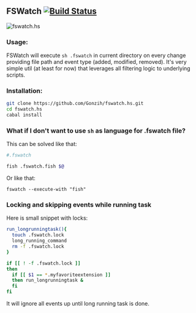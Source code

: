 ## FSWatch [![Build Status](https://travis-ci.org/Gonzih/fswatch.hs.svg?branch=master)](https://travis-ci.org/Gonzih/fswatch.hs)

![fswatch.hs](https://dl.dropboxusercontent.com/u/4109351/github/fswatch.png)

### Usage:

FSWatch will execute `sh .fswatch` in current directory on every change providing file path and event type (added, modified, removed).
It's very simple util (at least for now) that leverages all filtering logic to underlying scripts.

### Installation:

```sh
git clone https://github.com/Gonzih/fswatch.hs.git
cd fswatch.hs
cabal install
```

### What if I don't want to use `sh` as language for .fswatch file?

This can be solved like that:

```sh
#.fswatch

fish .fswatch.fish $@
```

Or like that:

```
fswatch --execute-with "fish"
```

### Locking and skipping events while running task

Here is small snippet with locks:

```sh
run_longrunningtask(){
  touch .fswatch.lock
  long_running_command
  rm -f .fswatch.lock
}

if [[ ! -f .fswatch.lock ]]
then
  if [[ $1 == *.myfavoriteextension ]]
  then run_longrunningtask &
  fi
fi
```

It will ignore all events up until long running task is done.
